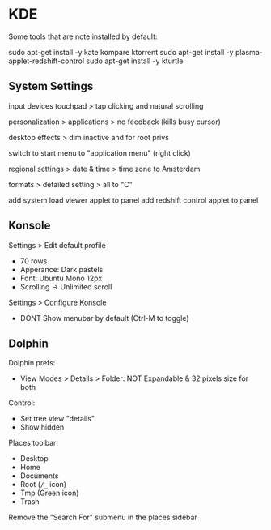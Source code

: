 # KDE

Some tools that are note installed by default:

sudo apt-get install -y kate kompare ktorrent
sudo apt-get install -y plasma-applet-redshift-control
sudo apt-get install -y kturtle


## System Settings

input devices touchpad > tap clicking and natural scrolling
 
personalization > applications > no feedback (kills busy cursor)
 
desktop effects > dim inactive and for root privs
 
switch to start menu to "application menu" (right click)
 
regional settings > date & time > time zone to Amsterdam
 
formats > detailed setting > all to "C"
 
add system load viewer applet to panel
add redshift control applet to panel


## Konsole

Settings > Edit default profile
* 70 rows
* Apperance: Dark pastels
* Font: Ubuntu Mono 12px
* Scrolling -> Unlimited scroll

Settings > Configure Konsole
* DONT Show menubar by default (Ctrl-M to toggle)


## Dolphin

Dolphin prefs:
* View Modes > Details > Folder: NOT Expandable & 32 pixels size for both

Control:
* Set tree view "details"
* Show hidden

Places toolbar:
* Desktop
* Home
* Documents
* Root (`/_` icon)
* Tmp (Green icon)
* Trash

Remove the "Search For" submenu in the places sidebar
